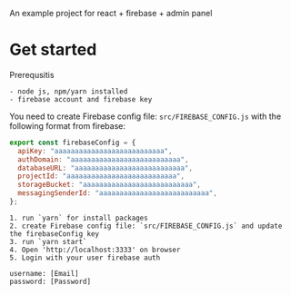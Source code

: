 An example project for react + firebase + admin panel

# Get started

Prerequsitis

```
- node js, npm/yarn installed
- firebase account and firebase key
```

You need to create Firebase config file: `src/FIREBASE_CONFIG.js` with the following format from firebase:

``` js
export const firebaseConfig = {
  apiKey: "aaaaaaaaaaaaaaaaaaaaaaaaaaa",
  authDomain: "aaaaaaaaaaaaaaaaaaaaaaaaaaa",
  databaseURL: "aaaaaaaaaaaaaaaaaaaaaaaaaaa",
  projectId: "aaaaaaaaaaaaaaaaaaaaaaaaaaa",
  storageBucket: "aaaaaaaaaaaaaaaaaaaaaaaaaaa",
  messagingSenderId: "aaaaaaaaaaaaaaaaaaaaaaaaaaa",
};
```

```
1. run `yarn` for install packages
2. create Firebase config file: `src/FIREBASE_CONFIG.js` and update the firebaseConfig key
3. run `yarn start`
4. Open 'http://localhost:3333' on browser
5. Login with your user firebase auth

username: [Email]
password: [Password]
```
